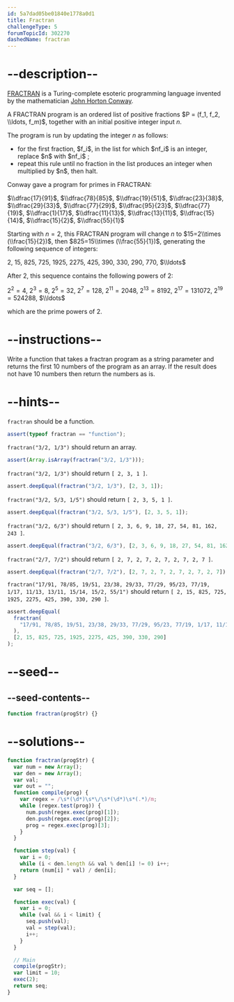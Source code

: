 ```yaml
---
id: 5a7dad05be01840e1778a0d1
title: Fractran
challengeType: 5
forumTopicId: 302270
dashedName: fractran
---
```


# --description--

[FRACTRAN](https://en.wikipedia.org/wiki/FRACTRAN "wp: FRACTRAN") is a Turing-complete esoteric programming language invented by the mathematician [John Horton Conway](<https://en.wikipedia.org/wiki/John Horton Conway> "wp: John Horton Conway").

A FRACTRAN program is an ordered list of positive fractions $P = (f_1, f_2, \\ldots, f_m)$, together with an initial positive integer input $n$.

The program is run by updating the integer $n$ as follows:

<ul>
  <li>for the first fraction, $f_i$, in the list for which $nf_i$ is an integer, replace $n$ with $nf_i$ ;</li>
  <li>repeat this rule until no fraction in the list produces an integer when multiplied by $n$, then halt.</li>
</ul>

Conway gave a program for primes in FRACTRAN:

$\\dfrac{17}{91}$, $\\dfrac{78}{85}$, $\\dfrac{19}{51}$, $\\dfrac{23}{38}$, $\\dfrac{29}{33}$, $\\dfrac{77}{29}$, $\\dfrac{95}{23}$, $\\dfrac{77}{19}$, $\\dfrac{1}{17}$, $\\dfrac{11}{13}$, $\\dfrac{13}{11}$, $\\dfrac{15}{14}$, $\\dfrac{15}{2}$, $\\dfrac{55}{1}$

Starting with $n=2$, this FRACTRAN program will change $n$ to $15=2\\times (\\frac{15}{2})$, then $825=15\\times (\\frac{55}{1})$, generating the following sequence of integers:

$2$, $15$, $825$, $725$, $1925$, $2275$, $425$, $390$, $330$, $290$, $770$, $\\ldots$

After 2, this sequence contains the following powers of 2:

$2^2=4$, $2^3=8$, $2^5=32$, $2^7=128$, $2^{11}=2048$, $2^{13}=8192$, $2^{17}=131072$, $2^{19}=524288$, $\\ldots$

which are the prime powers of 2.

# --instructions--

Write a function that takes a fractran program as a string parameter and returns the first 10 numbers of the program as an array. If the result does not have 10 numbers then return the numbers as is.

# --hints--

`fractran` should be a function.

```js
assert(typeof fractran == "function");
```

`fractran("3/2, 1/3")` should return an array.

```js
assert(Array.isArray(fractran("3/2, 1/3")));
```

`fractran("3/2, 1/3")` should return `[ 2, 3, 1 ]`.

```js
assert.deepEqual(fractran("3/2, 1/3"), [2, 3, 1]);
```

`fractran("3/2, 5/3, 1/5")` should return `[ 2, 3, 5, 1 ]`.

```js
assert.deepEqual(fractran("3/2, 5/3, 1/5"), [2, 3, 5, 1]);
```

`fractran("3/2, 6/3")` should return `[ 2, 3, 6, 9, 18, 27, 54, 81, 162, 243 ]`.

```js
assert.deepEqual(fractran("3/2, 6/3"), [2, 3, 6, 9, 18, 27, 54, 81, 162, 243]);
```

`fractran("2/7, 7/2")` should return `[ 2, 7, 2, 7, 2, 7, 2, 7, 2, 7 ]`.

```js
assert.deepEqual(fractran("2/7, 7/2"), [2, 7, 2, 7, 2, 7, 2, 7, 2, 7]);
```

`fractran("17/91, 78/85, 19/51, 23/38, 29/33, 77/29, 95/23, 77/19, 1/17, 11/13, 13/11, 15/14, 15/2, 55/1")` should return `[ 2, 15, 825, 725, 1925, 2275, 425, 390, 330, 290 ]`.

```js
assert.deepEqual(
  fractran(
    "17/91, 78/85, 19/51, 23/38, 29/33, 77/29, 95/23, 77/19, 1/17, 11/13, 13/11, 15/14, 15/2, 55/1"
  ),
  [2, 15, 825, 725, 1925, 2275, 425, 390, 330, 290]
);
```

# --seed--

## --seed-contents--

```js
function fractran(progStr) {}
```

# --solutions--

```js
function fractran(progStr) {
  var num = new Array();
  var den = new Array();
  var val;
  var out = "";
  function compile(prog) {
    var regex = /\s*(\d*)\s*\/\s*(\d*)\s*(.*)/m;
    while (regex.test(prog)) {
      num.push(regex.exec(prog)[1]);
      den.push(regex.exec(prog)[2]);
      prog = regex.exec(prog)[3];
    }
  }

  function step(val) {
    var i = 0;
    while (i < den.length && val % den[i] != 0) i++;
    return (num[i] * val) / den[i];
  }

  var seq = [];

  function exec(val) {
    var i = 0;
    while (val && i < limit) {
      seq.push(val);
      val = step(val);
      i++;
    }
  }

  // Main
  compile(progStr);
  var limit = 10;
  exec(2);
  return seq;
}
```
